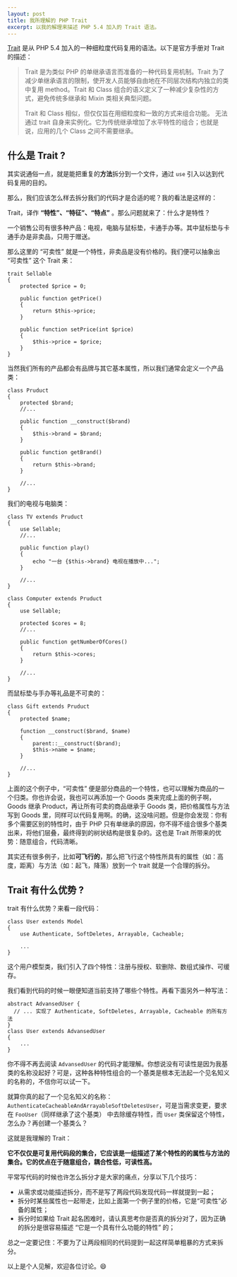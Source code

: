 ```yaml
---
layout: post
title: 我所理解的 PHP Trait
excerpt: 以我的解理来描述 PHP 5.4 加入的 Trait 语法。
---
```


[Trait](http://php.net/manual/zh/language.oop5.traits.php) 是从 PHP 5.4 加入的一种细粒度代码复用的语法。以下是官方手册对 Trait 的描述：

> Trait 是为类似 PHP 的单继承语言而准备的一种代码复用机制。Trait 为了减少单继承语言的限制，使开发人员能够自由地在不同层次结构内独立的类中复用 method。Trait 和 Class 组合的语义定义了一种减少复杂性的方式，避免传统多继承和 Mixin 类相关典型问题。
>
> Trait 和 Class 相似，但仅仅旨在用细粒度和一致的方式来组合功能。 无法通过 trait 自身来实例化。它为传统继承增加了水平特性的组合；也就是说，应用的几个 Class 之间不需要继承。

## 什么是 Trait ?

其实说通俗一点，就是能把重复的**方法**拆分到一个文件，通过 `use`  引入以达到代码复用的目的。

那么，我们应该怎么样去拆分我们的代码才是合适的呢？我的看法是这样的：

Trait，译作 **“特性”、“特征”、“特点”** 。那么问题就来了：什么才是特性？

一个销售公司有很多种产品：电视，电脑与鼠标垫，卡通手办等。其中鼠标垫与卡通手办是非卖品，只用于赠送。

那么这里的 “可卖性” 就是一个特性，非卖品是没有价格的。我们便可以抽象出 “可卖性”  这个 Trait 来：

```php?start_inline=1
trait Sellable
{
    protected $price = 0;

    public function getPrice()
    {
        return $this->price;
    }

    public function setPrice(int $price)
    {
        $this->price = $price;
    }
}
```

当然我们所有的产品都会有品牌与其它基本属性，所以我们通常会定义一个产品类：

```php?start_inline=1
class Pruduct
{
    protected $brand;
    //...

    public function __construct($brand)
    {
        $this->brand = $brand;
    }

    public function getBrand()
    {
        return $this->brand;
    }

    //...
}
```

我们的电视与电脑类：

```php?start_inline=1
class TV extends Pruduct
{
    use Sellable;
    //...

    public function play()
    {
        echo "一台 {$this->brand} 电视在播放中...";
    }

    //...
}

class Computer extends Pruduct
{
    use Sellable;

    protected $cores = 8;
    //...

    public function getNumberOfCores()
    {
        return $this->cores;
    }

    //...
}
```

而鼠标垫与手办等礼品是不可卖的：

```php?start_inline=1
class Gift extends Pruduct
{
    protected $name;

    function __construct($brand, $name)
    {
        parent::__construct($brand);
        $this->name = $name;
    }

    //...
}
```

上面的这个例子中，“可卖性” 便是部分商品的一个特性，也可以理解为商品的一个归类。你也许会说，我也可以再添加一个 Goods 类来完成上面的例子啊，Goods 继承 Product，再让所有可卖的商品继承于 Goods 类，把价格属性与方法写到 Goods 里，同样可以代码复用啊。的确，这没啥问题。但是你会发现：你有多个需要区别的特性时，由于 PHP 只有单继承的原因，你不得不组合很多个基类出来，将他们层叠，最终得到的树状结构是很复杂的。这也是 Trait 所带来的优势：随意组合，代码清晰。


其实还有很多例子，比如**可飞行的**，那么把飞行这个特性所具有的属性（如：高度，距离）与方法（如：起飞，降落）放到一个 trait 就是一个合理的拆分。


## Trait 有什么优势 ?

trait 有什么优势？来看一段代码：



```php?start_inline=1
class User extends Model
{
    use Authenticate, SoftDeletes, Arrayable, Cacheable;

    ...
}
```

这个用户模型类，我们引入了四个特性：注册与授权、软删除、数组式操作、可缓存。

我们看到代码的时候一眼便知道当前支持了哪些个特性。再看下面另外一种写法：

```php?start_inline=1
abstract AdvansedUser {
  // ... 实现了 Authenticate, SoftDeletes, Arrayable, Cacheable 的所有方法
}
class User extends AdvansedUser
{
    ...
}
```

你不得不再去阅读 `AdvansedUser` 的代码才能理解。你想说没有可读性是因为我基类的名称没起好？可是，这种各种特性组合的一个基类是根本无法起一个见名知义的名称的，不信你可以试一下。

就算你真的起了一个见名知义的名称：`AuthenticateCacheableAndArrayableSoftDeletesUser`，可是当需求变更，要求在 `FooUser`（同样继承了这个基类） 中去除缓存特性，而 `User` 类保留这个特性，怎么办？再创建一个基类么？



这就是我理解的 Trait：

**它不仅仅是可复用代码段的集合，它应该是一组描述了某个特性的的属性与方法的集合。它的优点在于随意组合，耦合性低，可读性高。**

平常写代码的时候也许怎么拆分才是大家的痛点，分享以下几个技巧：

- 从需求或功能描述拆分，而不是写了两段代码发现代码一样就提到一起；
- 拆分时某些属性也一起带走，比如上面第一个例子里的价格，它是“可卖性”必备的属性；
- 拆分时如果给 Trait 起名困难时，请认真思考你是否真的拆分对了，因为正确的拆分是很容易描述 “它是一个具有什么功能的特性” 的；




总之一定要记住：不要为了让两段相同的代码提到一起这样简单粗暴的方式来拆分。



以上是个人见解，欢迎各位讨论。​:smile:​